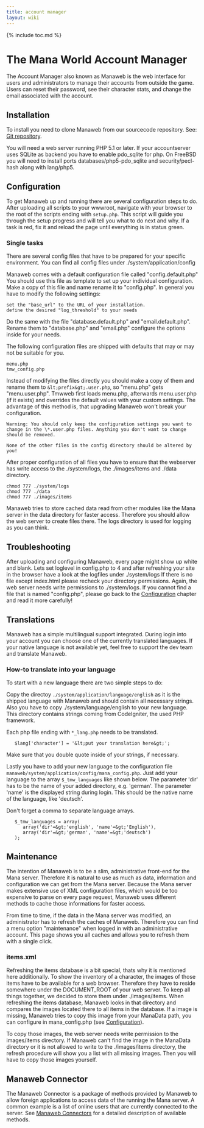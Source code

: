```yaml
---
title: account manager
layout: wiki
---
```

{% include toc.md %}
#  The Mana World Account Manager

The Account Manager also known as Manaweb is the web interface for users and administrators to manage their accounts from outside the game. Users can reset their password, see their character stats, and change the email associated with the account.

##  Installation

To install you need to clone Manaweb from our sourcecode repository. See: [Git repository](git_repository.html).

You will need a web server running PHP 5.1 or later. If your accountserver uses SQLite as backend you have to enable pdo_sqlite for php.
On FreeBSD you will need to install ports databases/php5-pdo_sqlite and security/pecl-hash along with lang/php5.

##  Configuration

To get Manaweb up and running there are several configuration steps to do. After uploading all scripts to your wwwroot, navigate with your browser to the root of the scripts ending with `setup.php`. This script will guide you through the setup progress and will tell you what to do next and why. If a task is red, fix it and reload the page until everything is in status green.

###  Single tasks

There are several config files that have to be prepared for your specific environment. You can find all config files under ./system/application/config

Manaweb comes with a default configuration file called "config.default.php" You should use this file as template to set up your individual configuration. Make a copy of this file and name rename it to "config.php". In general you have to modify the following settings:

    set the "base_url" to the URL of your installation.
    define the desired "log_threshold" to your needs

Do the same with the file "database.default.php" and "email.default.php". Rename them to "database.php" and "email.php" configure the options inside for your needs.

The following configuration files are shipped with defaults that may or may not be suitable for you.

    menu.php
    tmw_config.php

Instead of modifying the files directly you should make a copy of them and rename them to `&lt;prefix&gt;.user.php`, so "menu.php" gets "menu.user.php". Tmwweb first loads menu.php, afterwards menu.user.php (if it exists) and overrides the default values with your custom settings. The advantage of this method is, that upgrading Manaweb won't break your configuration.

`Warning: You should only keep the configuration settings you want to change in the \*.user.php files. Anything you don't want to change should be removed.`

`None of the other files in the config directory should be altered by you!`

After proper configuration of all files you have to ensure that the webserver has write access to the ./system/logs, the ./images/items and ./data directory.

    chmod 777 ./system/logs
    chmod 777 ./data
    chmod 777 ./images/items

Manaweb tries to store cached data read from other modules like the Mana server in the data directory for faster access. Therefore you should allow the web server to create files there. The logs directory is used for logging as you can think.

##  Troubleshooting

After uploading and configuring Manaweb, every page might show up white and blank. Lets set loglevel in config.php to 4 and after refreshing your site in the browser have a look at the logfiles under ./system/logs
If there is no file except index.html please recheck your directory permissions. Again, the web server needs write permissions to ./system/logs. If you cannot find a file that is named "config.php", please go back to the [Configuration](#configuration) chapter and read it more carefully!

##  Translations

Manaweb has a simple multilingual support integrated. During login into your account you can choose one of the currently translated languages. If your native language is not available yet, feel free to support the dev team and translate Manaweb.

###  How-to translate into your language
To start with a new language there are two simple steps to do:


Copy the directoy `./system/application/language/english` as it is the shipped language with Manaweb and should contain all necessary strings. Also you have to copy ./system/language/english to your new language. This directory contains strings coming from CodeIgniter, the used PHP framework.

Each php file ending with `*_lang.php` needs to be translated.

       $lang['character'] = '&lt;put your translation here&gt;';

Make sure that you double quote inside of your strings, if necessary.


Lastly you have to add your new language to the configuration file `manaweb/system/application/config/mana_config.php`. Just add your language to the array `$_tmw_languages` like shown below. The parameter 'dir' has to be the name of your added directory, e.g. 'german'. The parameter 'name' is the displayed string during login. This should be the native name of the language, like 'deutsch'.

Don't forget a comma to separate language arrays.

       $_tmw_languages = array(
          array('dir'=&gt;'english', 'name'=&gt;'English'),
          array('dir'=&gt;'german', 'name'=&gt;'deutsch')
       );

##  Maintenance

The intention of Manaweb is to be a slim, administrative front-end for the Mana server. Therefore it is natural to use as much as data, information and configuration we can get from the Mana server. Because the Mana server makes extensive use of XML configuration files, which would be too expensive to parse on every page request, Manaweb uses different methods to cache those informations for faster access.

From time to time, if the data in the Mana server was modified, an administrator has to refresh the caches of Manaweb. Therefore you can find a menu option "maintenance" when logged in with an administrative account. This page shows you all caches and allows you to refresh them with a single click.

###  items.xml

Refreshing the items database is a bit special, thats why it is mentioned here additionally.
To show the inventory of a character, the images of those items have to be available for a web browser. Therefore they have to reside somewhere under the DOCUMENT_ROOT of your web server. To keep all things together, we decided to store them under ./images/items. When refreshing the items database, Manaweb looks in that directory and compares the images located there to all items in the database. If a image is missing, Manaweb tries to copy this image from your ManaData path, you can configure in mana_config.php (see [Configuration](#configuration)).

To copy those images, the web server needs write permission to the images/items directory. If Manaweb can't find the image in the ManaData directory or it is not allowed to write to the ./images/items directory, the refresh procedure will show you a list with all missing images. Then you will have to copy those images yourself.


##  Manaweb Connector

The Manaweb Connector is a package of methods provided by Manaweb to allow foreign applications to access data of the running the Mana server. A common example is a list of online users that are currently connected to the server. See [Manaweb Connectors](manaweb_connectors.html) for a detailed description of available methods.

